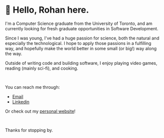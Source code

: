 # 👋 Hello, Rohan here.

I'm a Computer Science graduate from the University of Toronto, and am currently looking for fresh graduate opportunities in Software Development.

Since I was young, I've had a huge passion for science, both the natural and especially the technological. I hope to apply those passions in a fulfilling way, and hopefully make the world better in some small (or big!) way along the way.

Outside of writing code and building software, I enjoy playing video games, reading (mainly sci-fi), and cooking.

<br>


You can reach me through:
- [Email](mailto:rohansahgal@hotmail.com)
- [Linkedin](https://www.linkedin.com/in/rohan-sahgal/)

Or check out my [personal website](https://rohan-sahgal.github.io)!

<br>

Thanks for stopping by.

<!---
rohan-sahgal/rohan-sahgal is a ✨ special ✨ repository because its `README.md` (this file) appears on your GitHub profile.
You can click the Preview link to take a look at your changes.
--->
